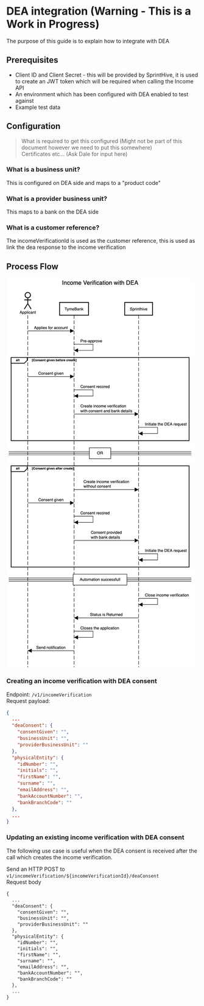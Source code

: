 # DEA integration (Warning - This is a Work in Progress)

The purpose of this guide is to explain how to integrate with DEA

## Prerequisites

* Client ID and Client Secret - this will be provided by SprintHive, it is used to create an JWT token which will be required when calling the Income API
* An environment which has been configured with DEA enabled to test against
* Example test data 

## Configuration

> What is required to get this configured (Might not be part of this document however we need to put this somewhere)  
> Certificates etc... (Ask Dale for input here)  

### What is a business unit?

This is configured on DEA side and maps to a "product code"

### What is a provider business unit? 

This maps to a bank on the DEA side

### What is a customer reference? 

The incomeVerificationId is used as the customer reference, this is used as link the dea response to the 
income verification

## Process Flow
               
![Process Flow](images/dea-integration-sequence-diagram-1.png)

### Creating an income verification with DEA consent

Endpoint: ```/v1/incomeVerification```  
Request payload:
``` json
{
  ...
  "deaConsent": {
    "consentGiven": "",
    "businessUnit": "",
    "providerBusinessUnit": ""      
  },
  "physicalEntity": {
    "idNumber": "",
    "initials": "",
    "firstName": "",
    "surname": "",
    "emailAddress": "",
    "bankAccountNumber": "",
    "bankBranchCode": ""    
  },
  ...
}
```

### Updating an existing income verification with DEA consent

The following use case is useful when the DEA consent is received after the call which creates the income verification.

Send an HTTP POST to ```v1/incomeVerification/${incomeVerificationId}/deaConsent```  
Request body
```
{
  ...
  "deaConsent": {
    "consentGiven": "",
    "businessUnit": "",
    "providerBusinessUnit": ""      
  },
  "physicalEntity": {
    "idNumber": "",
    "initials": "",
    "firstName": "",
    "surname": "",
    "emailAddress": "",
    "bankAccountNumber": "",
    "bankBranchCode": ""    
  },
  ...
}
```

